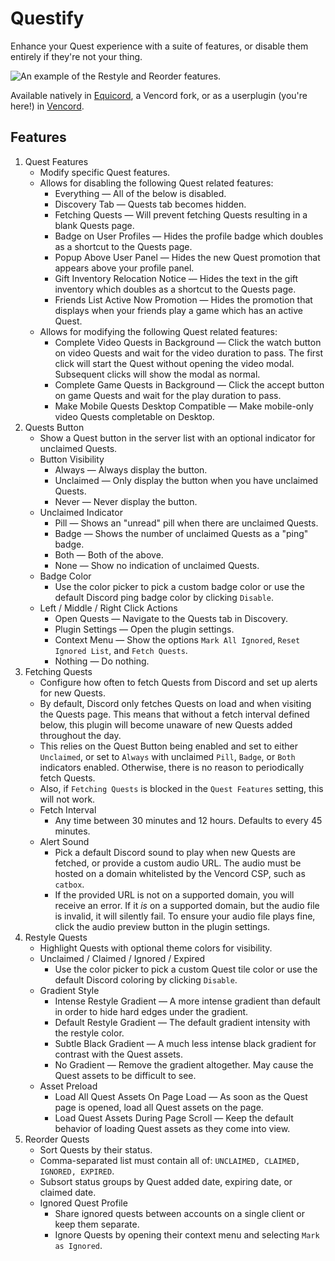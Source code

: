 # Questify

Enhance your Quest experience with a suite of features, or disable them entirely if they're not your thing.

![An example of the Restyle and Reorder features.](https://github.com/user-attachments/assets/452ba894-d0e0-46d5-894a-af901c42d8e5)

Available natively in [Equicord](https://github.com/Equicord/Equicord), a Vencord fork, or as a userplugin (you're here!) in [Vencord](https://github.com/Vendicated/Vencord/).

## Features
1. Quest Features
    - Modify specific Quest features.
    - Allows for disabling the following Quest related features:
        - Everything — All of the below is disabled.
        - Discovery Tab — Quests tab becomes hidden.
        - Fetching Quests — Will prevent fetching Quests resulting in a blank Quests page.
        - Badge on User Profiles — Hides the profile badge which doubles as a shortcut to the Quests page.
        - Popup Above User Panel — Hides the new Quest promotion that appears above your profile panel.
        - Gift Inventory Relocation Notice — Hides the text in the gift inventory which doubles as a shortcut to the Quests page.
        - Friends List Active Now Promotion — Hides the promotion that displays when your friends play a game which has an active Quest.
    - Allows for modifying the following Quest related features:
        - Complete Video Quests in Background — Click the watch button on video Quests and wait for the video duration to pass. The first click will start the Quest without opening the video modal. Subsequent clicks will show the modal as normal.
        - Complete Game Quests in Background — Click the accept button on game Quests and wait for the play duration to pass.
        - Make Mobile Quests Desktop Compatible — Make mobile-only video Quests completable on Desktop.
2. Quests Button
    - Show a Quest button in the server list with an optional indicator for unclaimed Quests.
    - Button Visibility
        - Always — Always display the button.
        - Unclaimed — Only display the button when you have unclaimed Quests.
        - Never — Never display the button.
    - Unclaimed Indicator
        - Pill — Shows an "unread" pill when there are unclaimed Quests.
        - Badge — Shows the number of unclaimed Quests as a "ping" badge.
        - Both — Both of the above.
        - None — Show no indication of unclaimed Quests.
    - Badge Color
        - Use the color picker to pick a custom badge color or use the default Discord ping badge color by clicking `Disable`.
    - Left / Middle / Right Click Actions
        - Open Quests — Navigate to the Quests tab in Discovery.
        - Plugin Settings — Open the plugin settings.
        - Context Menu — Show the options `Mark All Ignored`, `Reset Ignored List`, and `Fetch Quests`.
        - Nothing — Do nothing.
3. Fetching Quests
    - Configure how often to fetch Quests from Discord and set up alerts for new Quests.
    - By default, Discord only fetches Quests on load and when visiting the Quests page. This means that without a fetch interval defined below, this plugin will become unaware of new Quests added throughout the day.
    - This relies on the Quest Button being enabled and set to either `Unclaimed`, or set to `Always` with unclaimed `Pill`, `Badge`, or `Both` indicators enabled. Otherwise, there is no reason to periodically fetch Quests.
    - Also, if `Fetching Quests` is blocked in the `Quest Features` setting, this will not work.
    - Fetch Interval
        - Any time between 30 minutes and 12 hours. Defaults to every 45 minutes.
    - Alert Sound
        - Pick a default Discord sound to play when new Quests are fetched, or provide a custom audio URL. The audio must be hosted on a domain whitelisted by the Vencord CSP, such as `catbox`.
        - If the provided URL is not on a supported domain, you will receive an error. If it *is* on a supported domain, but the audio file is invalid, it will silently fail. To ensure your audio file plays fine, click the audio preview button in the plugin settings.
4. Restyle Quests
    - Highlight Quests with optional theme colors for visibility.
    - Unclaimed / Claimed / Ignored / Expired
        - Use the color picker to pick a custom Quest tile color or use the default Discord coloring by clicking `Disable`.
    - Gradient Style
        - Intense Restyle Gradient — A more intense gradient than default in order to hide hard edges under the gradient.
        - Default Restyle Gradient — The default gradient intensity with the restyle color.
        - Subtle Black Gradient — A much less intense black gradient for contrast with the Quest assets.
        - No Gradient — Remove the gradient altogether. May cause the Quest assets to be difficult to see.
    - Asset Preload
        - Load All Quest Assets On Page Load — As soon as the Quest page is opened, load all Quest assets on the page.
        - Load Quest Assets During Page Scroll — Keep the default behavior of loading Quest assets as they come into view.
5. Reorder Quests
    - Sort Quests by their status.
    - Comma-separated list must contain all of: `UNCLAIMED, CLAIMED, IGNORED, EXPIRED`.
    - Subsort status groups by Quest added date, expiring date, or claimed date.
    - Ignored Quest Profile
        - Share ignored quests between accounts on a single client or keep them separate.
        - Ignore Quests by opening their context menu and selecting `Mark as Ignored`.
